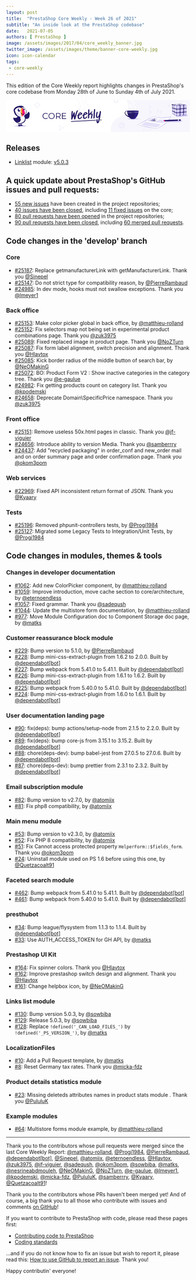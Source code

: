 ```yaml
---
layout: post
title:  "PrestaShop Core Weekly - Week 26 of 2021"
subtitle: "An inside look at the PrestaShop codebase"
date:   2021-07-05
authors: [ PrestaShop ]
image: /assets/images/2017/04/core_weekly_banner.jpg
twitter_image: /assets/images/theme/banner-core-weekly.jpg
icon: icon-calendar
tags:
 - core-weekly
---
```


This edition of the Core Weekly report highlights changes in PrestaShop's core codebase from Monday 28th of June to Sunday 4th of July 2021.

![Core Weekly banner](/assets/images/2018/12/banner-core-weekly.jpg)


## Releases

* [Linklist](https://github.com/PrestaShop/ps_linklist) module: [v5.0.3](https://github.com/PrestaShop/ps_linklist/releases/tag/v5.0.3)


## A quick update about PrestaShop's GitHub issues and pull requests:

- [55 new issues](https://github.com/search?q=org%3APrestaShop+is%3Apublic++-repo%3Aprestashop%2Fprestashop.github.io++is%3Aissue+created%3A2021-06-28..2021-07-04) have been created in the project repositories;
- [40 issues have been closed](https://github.com/search?q=org%3APrestaShop+is%3Apublic++-repo%3Aprestashop%2Fprestashop.github.io++is%3Aissue+closed%3A2021-06-28..2021-07-04), including [11 fixed issues](https://github.com/search?q=org%3APrestaShop+is%3Apublic++-repo%3Aprestashop%2Fprestashop.github.io++is%3Aissue+label%3Afixed+closed%3A2021-06-28..2021-07-04) on the core;
- [80 pull requests have been opened](https://github.com/search?q=org%3APrestaShop+is%3Apublic++-repo%3Aprestashop%2Fprestashop.github.io++is%3Apr+created%3A2021-06-28..2021-07-04) in the project repositories;
- [90 pull requests have been closed](https://github.com/search?q=org%3APrestaShop+is%3Apublic++-repo%3Aprestashop%2Fprestashop.github.io++is%3Apr+closed%3A2021-06-28..2021-07-04), including [60 merged pull requests](https://github.com/search?q=org%3APrestaShop+is%3Apublic++-repo%3Aprestashop%2Fprestashop.github.io++is%3Apr+merged%3A2021-06-28..2021-07-04).


## Code changes in the 'develop' branch


### Core
* [#25187](https://github.com/PrestaShop/PrestaShop/pull/25187): Replace getmanufacturerLink with getManufacturerLink. Thank you [@Sinepel](https://github.com/Sinepel)
* [#25147](https://github.com/PrestaShop/PrestaShop/pull/25147): Do not strict type for compatibility reason, by [@PierreRambaud](https://github.com/PierreRambaud)
* [#24985](https://github.com/PrestaShop/PrestaShop/pull/24985): In dev mode, hooks must not swallow exceptions. Thank you [@lmeyer1](https://github.com/lmeyer1)


### Back office
* [#25153](https://github.com/PrestaShop/PrestaShop/pull/25153): Make color picker global in back office, by [@matthieu-rolland](https://github.com/matthieu-rolland)
* [#25152](https://github.com/PrestaShop/PrestaShop/pull/25152): Fix selectors map not being set in experimental product combinations page. Thank you [@zuk3975](https://github.com/zuk3975)
* [#25089](https://github.com/PrestaShop/PrestaShop/pull/25089): Fixed replaced image in product page. Thank you [@NoZTurn](https://github.com/NoZTurn)
* [#25087](https://github.com/PrestaShop/PrestaShop/pull/25087): Fix form label alignment, switch precision and alignment. Thank you [@Hlavtox](https://github.com/Hlavtox)
* [#25085](https://github.com/PrestaShop/PrestaShop/pull/25085): Kick border radius of the middle button of search bar, by [@NeOMakinG](https://github.com/NeOMakinG)
* [#25072](https://github.com/PrestaShop/PrestaShop/pull/25072): BO: Product Form V2 : Show inactive categories in the category tree. Thank you [@e-gaulue](https://github.com/e-gaulue)
* [#24982](https://github.com/PrestaShop/PrestaShop/pull/24982): Fix getting products count on category list. Thank you [@kpodemski](https://github.com/kpodemski)
* [#24658](https://github.com/PrestaShop/PrestaShop/pull/24658): Deprecate Domain\SpecificPrice namespace. Thank you [@zuk3975](https://github.com/zuk3975)


### Front office
* [#25151](https://github.com/PrestaShop/PrestaShop/pull/25151): Remove useless 50x.html pages in classic. Thank you [@jf-viguier](https://github.com/jf-viguier)
* [#24656](https://github.com/PrestaShop/PrestaShop/pull/24656): Introduce ability to version Media. Thank you [@samberrry](https://github.com/samberrry)
* [#24437](https://github.com/PrestaShop/PrestaShop/pull/24437): Add "recycled packaging" in order_conf and new_order mail and on order summary page and order confirmation page. Thank you [@okom3pom](https://github.com/okom3pom)


### Web services
* [#22969](https://github.com/PrestaShop/PrestaShop/pull/22969): Fixed API inconsistent return format of JSON. Thank you [@Kyaary](https://github.com/Kyaary)


### Tests
* [#25196](https://github.com/PrestaShop/PrestaShop/pull/25196): Removed phpunit-controllers tests, by [@Progi1984](https://github.com/Progi1984)
* [#25127](https://github.com/PrestaShop/PrestaShop/pull/25127): Migrated some Legacy Tests to Integration/Unit Tests, by [@Progi1984](https://github.com/Progi1984)


## Code changes in modules, themes & tools


### Changes in developer documentation
* [#1062](https://github.com/PrestaShop/docs/pull/1062): Add new ColorPicker component, by [@matthieu-rolland](https://github.com/matthieu-rolland)
* [#1059](https://github.com/PrestaShop/docs/pull/1059): Improve introduction, move cache section to core/architecture, by [@eternoendless](https://github.com/eternoendless)
* [#1057](https://github.com/PrestaShop/docs/pull/1057): Fixed grammar. Thank you [@sadeqush](https://github.com/sadeqush)
* [#1044](https://github.com/PrestaShop/docs/pull/1044): Update the multistore form documentation, by [@matthieu-rolland](https://github.com/matthieu-rolland)
* [#977](https://github.com/PrestaShop/docs/pull/977): Move Module Configuration doc to Component Storage doc page, by [@matks](https://github.com/matks)


### Customer reassurance block module
* [#229](https://github.com/PrestaShop/blockreassurance/pull/229): Bump version to 5.1.0, by [@PierreRambaud](https://github.com/PierreRambaud)
* [#228](https://github.com/PrestaShop/blockreassurance/pull/228): Bump mini-css-extract-plugin from 1.6.2 to 2.0.0. Built by [@dependabot[bot]](https://github.com/apps/dependabot)
* [#227](https://github.com/PrestaShop/blockreassurance/pull/227): Bump webpack from 5.41.0 to 5.41.1. Built by [@dependabot[bot]](https://github.com/apps/dependabot)
* [#226](https://github.com/PrestaShop/blockreassurance/pull/226): Bump mini-css-extract-plugin from 1.6.1 to 1.6.2. Built by [@dependabot[bot]](https://github.com/apps/dependabot)
* [#225](https://github.com/PrestaShop/blockreassurance/pull/225): Bump webpack from 5.40.0 to 5.41.0. Built by [@dependabot[bot]](https://github.com/apps/dependabot)
* [#224](https://github.com/PrestaShop/blockreassurance/pull/224): Bump mini-css-extract-plugin from 1.6.0 to 1.6.1. Built by [@dependabot[bot]](https://github.com/apps/dependabot)


### User documentation landing page
* [#90](https://github.com/PrestaShop/user-documentation-landing/pull/90): fix(deps): bump actions/setup-node from 2.1.5 to 2.2.0. Built by [@dependabot[bot]](https://github.com/apps/dependabot)
* [#89](https://github.com/PrestaShop/user-documentation-landing/pull/89): fix(deps): bump core-js from 3.15.1 to 3.15.2. Built by [@dependabot[bot]](https://github.com/apps/dependabot)
* [#88](https://github.com/PrestaShop/user-documentation-landing/pull/88): chore(deps-dev): bump babel-jest from 27.0.5 to 27.0.6. Built by [@dependabot[bot]](https://github.com/apps/dependabot)
* [#87](https://github.com/PrestaShop/user-documentation-landing/pull/87): chore(deps-dev): bump prettier from 2.3.1 to 2.3.2. Built by [@dependabot[bot]](https://github.com/apps/dependabot)


### Email subscription module
* [#82](https://github.com/PrestaShop/ps_emailsubscription/pull/82): Bump version to v2.7.0, by [@atomiix](https://github.com/atomiix)
* [#81](https://github.com/PrestaShop/ps_emailsubscription/pull/81): Fix php8 compatibility, by [@atomiix](https://github.com/atomiix)


### Main menu module
* [#53](https://github.com/PrestaShop/ps_mainmenu/pull/53): Bump version to v2.3.0, by [@atomiix](https://github.com/atomiix)
* [#52](https://github.com/PrestaShop/ps_mainmenu/pull/52): Fix PHP 8 compatibility, by [@atomiix](https://github.com/atomiix)
* [#51](https://github.com/PrestaShop/ps_mainmenu/pull/51): Fix Cannot access protected property `HelperForm::$fields_form`. Thank you [@okom3pom](https://github.com/okom3pom)
* [#24](https://github.com/PrestaShop/ps_mainmenu/pull/24): Uninstall module used on PS 1.6 before using this one, by [@Quetzacoalt91](https://github.com/Quetzacoalt91)


### Faceted search module
* [#462](https://github.com/PrestaShop/ps_facetedsearch/pull/462): Bump webpack from 5.41.0 to 5.41.1. Built by [@dependabot[bot]](https://github.com/apps/dependabot)
* [#461](https://github.com/PrestaShop/ps_facetedsearch/pull/461): Bump webpack from 5.40.0 to 5.41.0. Built by [@dependabot[bot]](https://github.com/apps/dependabot)


### presthubot
* [#34](https://github.com/PrestaShop/presthubot/pull/34): Bump league/flysystem from 1.1.3 to 1.1.4. Built by [@dependabot[bot]](https://github.com/apps/dependabot)
* [#33](https://github.com/PrestaShop/presthubot/pull/33): Use AUTH_ACCESS_TOKEN for GH API, by [@matks](https://github.com/matks)


### Prestashop UI Kit
* [#164](https://github.com/PrestaShop/prestashop-ui-kit/pull/164): Fix spinner colors. Thank you [@Hlavtox](https://github.com/Hlavtox)
* [#162](https://github.com/PrestaShop/prestashop-ui-kit/pull/162): Improve prestashop switch design and alignment. Thank you [@Hlavtox](https://github.com/Hlavtox)
* [#161](https://github.com/PrestaShop/prestashop-ui-kit/pull/161): Change helpbox icon, by [@NeOMakinG](https://github.com/NeOMakinG)


### Links list module
* [#130](https://github.com/PrestaShop/ps_linklist/pull/130): Bump version 5.0.3, by [@sowbiba](https://github.com/sowbiba)
* [#129](https://github.com/PrestaShop/ps_linklist/pull/129): Release 5.0.3, by [@sowbiba](https://github.com/sowbiba)
* [#128](https://github.com/PrestaShop/ps_linklist/pull/128): Replace `!defined('_CAN_LOAD_FILES_')` by `!defined('_PS_VERSION_')`, by [@matks](https://github.com/matks)


### LocalizationFiles
* [#10](https://github.com/PrestaShop/LocalizationFiles/pull/10): Add a Pull Request template, by [@matks](https://github.com/matks)
* [#8](https://github.com/PrestaShop/LocalizationFiles/pull/8): Reset Germany tax rates. Thank you [@micka-fdz](https://github.com/micka-fdz)


### Product details statistics module
* [#23](https://github.com/PrestaShop/statsproduct/pull/23): Missing deleteds attributes names in product stats module . Thank you [@PululuK](https://github.com/PululuK)


### Example modules
* [#64](https://github.com/PrestaShop/example-modules/pull/64): Multistore forms module example, by [@matthieu-rolland](https://github.com/matthieu-rolland)


<hr />

Thank you to the contributors whose pull requests were merged since the last Core Weekly Report: [@matthieu-rolland](https://github.com/matthieu-rolland), [@Progi1984](https://github.com/Progi1984), [@PierreRambaud](https://github.com/PierreRambaud), [@dependabot[bot]](https://github.com/apps/dependabot), [@Sinepel](https://github.com/Sinepel), [@atomiix](https://github.com/atomiix), [@eternoendless](https://github.com/eternoendless), [@Hlavtox](https://github.com/Hlavtox), [@zuk3975](https://github.com/zuk3975), [@jf-viguier](https://github.com/jf-viguier), [@sadeqush](https://github.com/sadeqush), [@okom3pom](https://github.com/okom3pom), [@sowbiba](https://github.com/sowbiba), [@matks](https://github.com/matks), [@nesrineabdmouleh](https://github.com/nesrineabdmouleh), [@NeOMakinG](https://github.com/NeOMakinG), [@NoZTurn](https://github.com/NoZTurn), [@e-gaulue](https://github.com/e-gaulue), [@lmeyer1](https://github.com/lmeyer1), [@kpodemski](https://github.com/kpodemski), [@micka-fdz](https://github.com/micka-fdz), [@PululuK](https://github.com/PululuK), [@samberrry](https://github.com/samberrry), [@Kyaary](https://github.com/Kyaary), [@Quetzacoalt91](https://github.com/Quetzacoalt91)!

Thank you to the contributors whose PRs haven't been merged yet! And of course, a big thank you to all those who contribute with issues and comments [on GitHub](https://github.com/PrestaShop/PrestaShop)!

If you want to contribute to PrestaShop with code, please read these pages first:

 * [Contributing code to PrestaShop](https://devdocs.prestashop.com/1.7/contribute/contribution-guidelines/)
 * [Coding standards](https://devdocs.prestashop.com/1.7/development/coding-standards/)

...and if you do not know how to fix an issue but wish to report it, please read this: [How to use GitHub to report an issue](https://devdocs.prestashop.com/1.7/contribute/contribute-reporting-issues/). Thank you!

Happy contributin' everyone!

